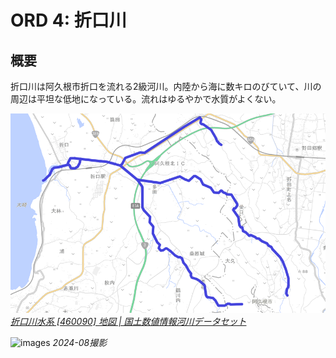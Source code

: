 # ORD 4: 折口川

## 概要

折口川は阿久根市折口を流れる2級河川。内陸から海に数キロのびていて、川の周辺は平坦な低地になっている。流れはゆるやかで水質がよくない。

![images](./images/20240915river.png)
*[折口川水系 \[460090\] 地図 \| 国土数値情報河川データセット](https://geoshape.ex.nii.ac.jp/river/resource/460090/)*

![images](./images/20240814origuchigawa.jpg)
*2024-08撮影*
